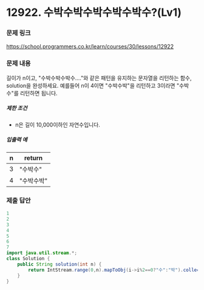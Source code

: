 # 12922. 수박수박수박수박수박수?(Lv1)
### 문제 링크
https://school.programmers.co.kr/learn/courses/30/lessons/12922
### 문제 내용
길이가 n이고, "수박수박수박수...."와 같은 패턴을 유지하는 문자열을 리턴하는 함수, solution을 완성하세요. 예를들어 n이 4이면 "수박수박"을 리턴하고 3이라면 "수박수"를 리턴하면 됩니다.

##### 제한 조건

* n은 길이 10,000이하인 자연수입니다.

##### 입출력 예

| n | return |
|---|--------|
| 3 | "수박수"  |
| 4 | "수박수박" |


### 제출 답안
```java
1
2
3
4
5
6
7
import java.util.stream.*;
class Solution {
    public String solution(int n) {
        return IntStream.range(0,n).mapToObj(i->i%2==0?"수":"박").collect(Collectors.joining());
    }
}
```
